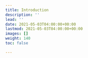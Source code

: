 ```yaml
---
title: Introduction
description: ''
lead: ''
date: 2021-05-03T04:00:00+00:00
lastmod: 2021-05-03T04:00:00+00:00
images: []
weight: 140
toc: false

---
```

